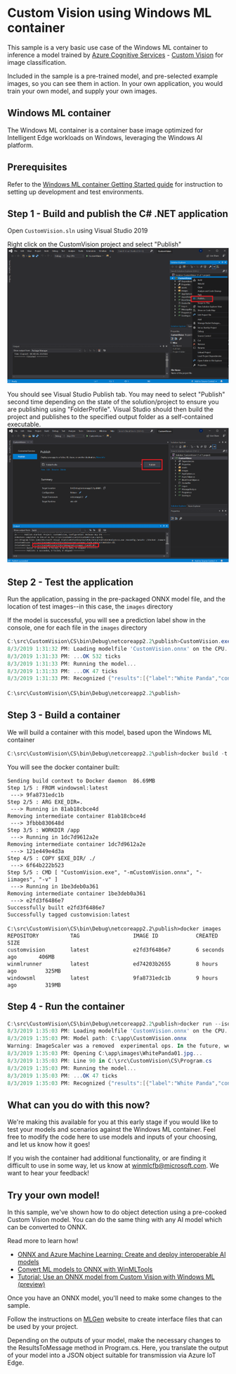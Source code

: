 # Custom Vision using Windows ML container

This sample is a very basic use case of the Windows ML container to inference a model trained 
by [Azure Cognitive Services](https://azure.microsoft.com/en-us/services/cognitive-services/) - 
[Custom Vision](https://customvision.ai) for image classification. 

Included in the sample is a pre-trained model, and pre-selected example images, so you can see them in action. 
In your own application, you would train your own model, and supply your own images.

## Windows ML container

The Windows ML container is a container base image optimized for Intelligent Edge workloads on Windows, leveraging the Windows AI platform. 

## Prerequisites
Refer to the [Windows ML container Getting Started guide](https://docs.microsoft.com/windows/ai/windows-ml-container) for instruction to setting up development and test environments.

## Step 1 - Build and publish the C\# .NET application

Open ```CustomVision.sln``` using Visual Studio 2019

Right click on the CustomVision project and select "Publish"
![VSPublish1](./assets/VSPublish1.png)

You should see Visual Studio Publish tab.
You may need to select "Publish" second time depending on the state of the solution/project to ensure
you are publishing using "FolderProfile".
Visual Studio should then build the project and publishes to the specified output folder as a 
self-contained executable.
![VSPublish1](./assets/VSPublish2.png)


## Step 2 - Test the application 

Run the application, passing in the pre-packaged ONNX model file, and the location of test images--in this case, the ```images``` directory

If the model is successful, you will see a prediction label show in the console, one for each file in the ```images``` directory

```powershell
C:\src\CustomVision\CS\bin\Debug\netcoreapp2.2\publish>CustomVision.exe -m CustomVision.onnx -i images
8/3/2019 1:31:32 PM: Loading modelfile 'CustomVision.onnx' on the CPU...
8/3/2019 1:31:33 PM: ...OK 532 ticks
8/3/2019 1:31:33 PM: Running the model...
8/3/2019 1:31:33 PM: ...OK 47 ticks
8/3/2019 1:31:33 PM: Recognized {"results":[{"label":"White Panda","confidence":1.0}],"metrics":{"evaltimeinms":47,"cycletimeinms":0}}

C:\src\CustomVision\CS\bin\Debug\netcoreapp2.2\publish>
```

## Step 3 - Build a container

We will build a container with this model, based upon the Windows ML container

```powershell
C:\src\CustomVision\CS\bin\Debug\netcoreapp2.2\publish>docker build -t customvision:latest .
```

You will see the docker container built:

```
Sending build context to Docker daemon  86.69MB
Step 1/5 : FROM windowsml:latest
 ---> 9fa8731edc1b
Step 2/5 : ARG EXE_DIR=.
 ---> Running in 81ab18cbce4d
Removing intermediate container 81ab18cbce4d
 ---> 3fbbb830648d
Step 3/5 : WORKDIR /app
 ---> Running in 1dc7d9612a2e
Removing intermediate container 1dc7d9612a2e
 ---> 121e449e4d3a
Step 4/5 : COPY $EXE_DIR/ ./
 ---> 6f64b222b523
Step 5/5 : CMD [ "CustomVision.exe", "-mCustomVision.onnx", "-iimages", "-v" ]
 ---> Running in 1be3deb0a361
Removing intermediate container 1be3deb0a361
 ---> e2fd3f6486e7
Successfully built e2fd3f6486e7
Successfully tagged customvision:latest

C:\src\CustomVision\CS\bin\Debug\netcoreapp2.2\publish>docker images
REPOSITORY          TAG                 IMAGE ID            CREATED             SIZE
customvision        latest              e2fd3f6486e7        6 seconds ago       406MB
winmlrunner         latest              ed74203b2655        8 hours ago         325MB
windowsml           latest              9fa8731edc1b        9 hours ago         319MB
```

## Step 4 - Run the container

```powershell
C:\src\CustomVision\CS\bin\Debug\netcoreapp2.2\publish>docker run --isolation process customvision:latest
8/3/2019 1:35:03 PM: Loading modelfile 'CustomVision.onnx' on the CPU...
8/3/2019 1:35:03 PM: Model path: C:\app\CustomVision.onnx
Warning: ImageScaler was a removed  experimental ops. In the future, we may directly reject this operator. Please update your model as soon as possible.Warning: ImageScaler was a removed  experimental ops. In the future, we may directly reject this operator. Please update your model as soon as possible.8/3/2019 1:35:03 PM: ...OK 203 ticks
8/3/2019 1:35:03 PM: Opening C:\app\images\WhitePanda01.jpg...
8/3/2019 1:35:03 PM: Line 90 in C:\src\CustomVision\CS\Program.cs
8/3/2019 1:35:03 PM: Running the model...
8/3/2019 1:35:03 PM: ...OK 47 ticks
8/3/2019 1:35:03 PM: Recognized {"results":[{"label":"White Panda","confidence":1.0}],"metrics":{"evaltimeinms":47,"cycletimeinms":0}}
```

## What can you do with this now?

We're making this available for you at this early stage if you would like to test your models and scenarios against the Windows ML container. Feel free to modify the code here to use models and inputs of your choosing, and let us know how it goes!

If you wish the container had additional functionality, or are finding it difficult to use in some way, let us know at winmlcfb@microsoft.com. We want to hear your feedback!

## Try your own model!

In this sample, we've shown how to do object detection using a pre-cooked Custom Vision model. 
You can do the same thing with any AI model which can be converted to ONNX.

Read more to learn how!
* [ONNX and Azure Machine Learning: Create and deploy interoperable AI models](https://docs.microsoft.com/en-us/azure/machine-learning/service/how-to-build-deploy-onnx)
* [Convert ML models to ONNX with WinMLTools](https://docs.microsoft.com/en-us/windows/ai/convert-model-winmltools)
* [Tutorial: Use an ONNX model from Custom Vision with Windows ML (preview)](https://docs.microsoft.com/en-us/azure/cognitive-services/custom-vision-service/custom-vision-onnx-windows-ml)

Once you have an ONNX model, you'll need to make some changes to the sample.

Follow the instructions on [MLGen](https://docs.microsoft.com/en-us/windows/ai/mlgen) website to create interface files that can be used by your project.

Depending on the outputs of your model, make the necessary changes to the ResultsToMessage method in Program.cs. Here, you translate the output of your model into a JSON object suitable for transmission via Azure IoT Edge.
